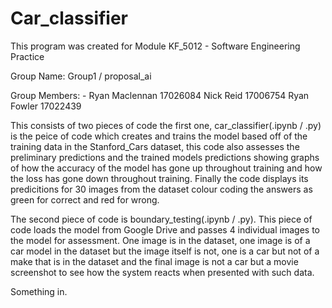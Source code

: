 # Car_classifier

This program was created for Module KF_5012 - Software Engineering Practice

Group Name: Group1 / proposal_ai

Group Members: - Ryan Maclennan 17026084
                 Nick Reid 17006754
                 Ryan Fowler 17022439 
                
This consists of two pieces of code the first one, car_classifier(.ipynb / .py) is the peice of code which creates and trains the model based off of the training data in the Stanford_Cars dataset, this code also assesses the preliminary predictions and the trained models predictions showing graphs of how the accuracy of the model has gone up throughout training and how the loss has gone down throughout training. Finally the code displays its predicitions for 30 images from the dataset colour coding the answers as green for correct and red for wrong.

The second piece of code is boundary_testing(.ipynb / .py). This piece of code loads the model from Google Drive and passes 4 individual images to the model for assessment. One image is in the dataset, one image is of a car model in the dataset but the image itself is not, one is a car but not of a make that is in the dataset and the final image is not a car but a movie screenshot to see how the system reacts when presented with such data.

Something in.
